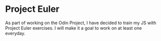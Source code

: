 # Project Euler

As part of working on the Odin Project, I have decided to train my JS with Project Euler exercises.
I will make it a goal to work on at least one everyday.